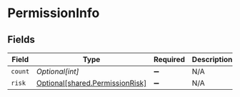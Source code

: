 # PermissionInfo


## Fields

| Field                                                                        | Type                                                                         | Required                                                                     | Description                                                                  |
| ---------------------------------------------------------------------------- | ---------------------------------------------------------------------------- | ---------------------------------------------------------------------------- | ---------------------------------------------------------------------------- |
| `count`                                                                      | *Optional[int]*                                                              | :heavy_minus_sign:                                                           | N/A                                                                          |
| `risk`                                                                       | [Optional[shared.PermissionRisk]](undefined/models/shared/permissionrisk.md) | :heavy_minus_sign:                                                           | N/A                                                                          |